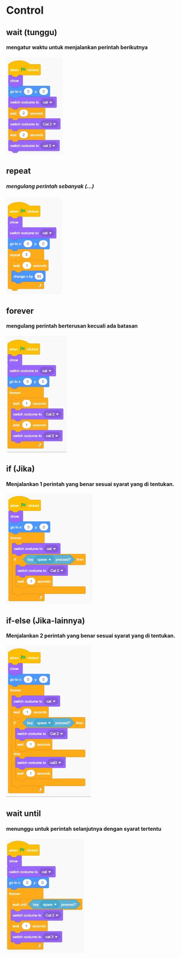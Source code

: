 # Control
## wait (tunggu)
#### mengatur waktu untuk menjalankan perintah berikutnya
![](wait.png)
## repeat
##### mengulang perintah sebanyak (...)
![](repeat.png)
## forever
#### mengulang perintah berterusan kecuali ada batasan
![](forever.png)
## if (Jika)
#### Menjalankan 1 perintah yang benar sesuai syarat yang di tentukan.
![](if.png)
## if-else (Jika-lainnya)
#### Menjalankan 2 perintah yang benar sesuai syarat yang di tentukan.
![](if-else.png)
## wait until
#### menunggu untuk perintah selanjutnya dengan syarat tertentu
![](wait-until.png)

